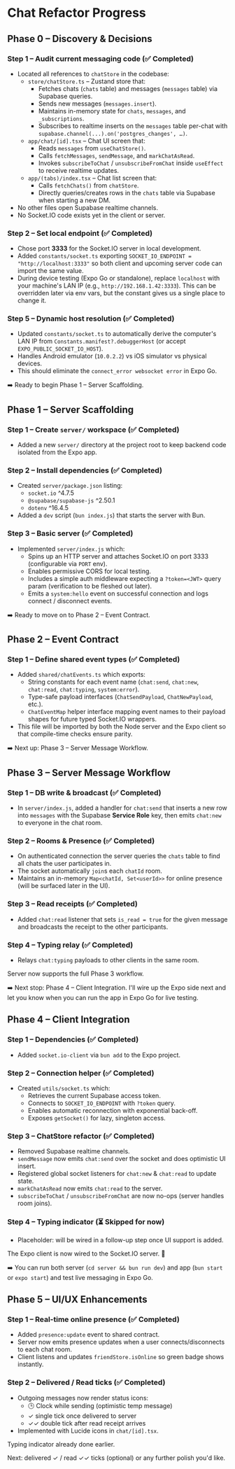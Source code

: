 # Chat Refactor Progress

## Phase 0 – Discovery & Decisions

### Step 1 – Audit current messaging code (✅ Completed)
- Located all references to `chatStore` in the codebase:
  - `store/chatStore.ts` – Zustand store that:
    - Fetches chats (`chats` table) and messages (`messages` table) via Supabase queries.
    - Sends new messages (`messages.insert`).
    - Maintains in-memory state for `chats`, `messages`, and `_subscriptions`.
    - Subscribes to realtime inserts on the `messages` table per-chat with `supabase.channel(...).on('postgres_changes', …)`.
  - `app/chat/[id].tsx` – Chat UI screen that:
    - Reads `messages` from `useChatStore()`.
    - Calls `fetchMessages`, `sendMessage`, and `markChatAsRead`.
    - Invokes `subscribeToChat` / `unsubscribeFromChat` inside `useEffect` to receive realtime updates.
  - `app/(tabs)/index.tsx` – Chat list screen that:
    - Calls `fetchChats()` from `chatStore`.
    - Directly queries/creates rows in the `chats` table via Supabase when starting a new DM.
- No other files open Supabase realtime channels.
- No Socket.IO code exists yet in the client or server.

### Step 2 – Set local endpoint (✅ Completed)
- Chose port **3333** for the Socket.IO server in local development.
- Added `constants/socket.ts` exporting `SOCKET_IO_ENDPOINT = "http://localhost:3333"` so both client and upcoming server code can import the same value.
- During device testing (Expo Go or standalone), replace `localhost` with your machine's LAN IP (e.g., `http://192.168.1.42:3333`). This can be overridden later via env vars, but the constant gives us a single place to change it.

### Step 5 – Dynamic host resolution (✅ Completed)
- Updated `constants/socket.ts` to automatically derive the computer's LAN IP from `Constants.manifest?.debuggerHost` (or accept `EXPO_PUBLIC_SOCKET_IO_HOST`).
- Handles Android emulator (`10.0.2.2`) vs iOS simulator vs physical devices.
- This should eliminate the `connect_error websocket error` in Expo Go.

➡️ Ready to begin Phase 1 – Server Scaffolding.

## Phase 1 – Server Scaffolding

### Step 1 – Create `server/` workspace (✅ Completed)
- Added a new `server/` directory at the project root to keep backend code isolated from the Expo app.

### Step 2 – Install dependencies (✅ Completed)
- Created `server/package.json` listing:
  - `socket.io` ^4.7.5
  - `@supabase/supabase-js` ^2.50.1
  - `dotenv` ^16.4.5
- Added a `dev` script (`bun index.js`) that starts the server with Bun.

### Step 3 – Basic server (✅ Completed)
- Implemented `server/index.js` which:
  - Spins up an HTTP server and attaches Socket.IO on port 3333 (configurable via `PORT` env).
  - Enables permissive CORS for local testing.
  - Includes a simple auth middleware expecting a `?token=<JWT>` query param (verification to be fleshed out later).
  - Emits a `system:hello` event on successful connection and logs connect / disconnect events.

➡️ Ready to move on to Phase 2 – Event Contract.

## Phase 2 – Event Contract

### Step 1 – Define shared event types (✅ Completed)
- Added `shared/chatEvents.ts` which exports:
  - String constants for each event name (`chat:send`, `chat:new`, `chat:read`, `chat:typing`, `system:error`).
  - Type-safe payload interfaces (`ChatSendPayload`, `ChatNewPayload`, etc.).
  - `ChatEventMap` helper interface mapping event names to their payload shapes for future typed Socket.IO wrappers.
- This file will be imported by both the Node server and the Expo client so that compile-time checks ensure parity.

➡️ Next up: Phase 3 – Server Message Workflow.

## Phase 3 – Server Message Workflow

### Step 1 – DB write & broadcast (✅ Completed)
- In `server/index.js`, added a handler for `chat:send` that inserts a new row into `messages` with the Supabase **Service Role** key, then emits `chat:new` to everyone in the chat room.

### Step 2 – Rooms & Presence (✅ Completed)
- On authenticated connection the server queries the `chats` table to find all chats the user participates in.
- The socket automatically `join`s each `chatId` room.
- Maintains an in-memory `Map<chatId, Set<userId>>` for online presence (will be surfaced later in the UI).

### Step 3 – Read receipts (✅ Completed)
- Added `chat:read` listener that sets `is_read = true` for the given message and broadcasts the receipt to the other participants.

### Step 4 – Typing relay (✅ Completed)
- Relays `chat:typing` payloads to other clients in the same room.

Server now supports the full Phase 3 workflow.

➡️ Next stop: Phase 4 – Client Integration. I'll wire up the Expo side next and let you know when you can run the app in Expo Go for live testing.

## Phase 4 – Client Integration

### Step 1 – Dependencies (✅ Completed)
- Added `socket.io-client` via `bun add` to the Expo project.

### Step 2 – Connection helper (✅ Completed)
- Created `utils/socket.ts` which:
  - Retrieves the current Supabase access token.
  - Connects to `SOCKET_IO_ENDPOINT` with `?token` query.
  - Enables automatic reconnection with exponential back-off.
  - Exposes `getSocket()` for lazy, singleton access.

### Step 3 – ChatStore refactor (✅ Completed)
- Removed Supabase realtime channels.
- `sendMessage` now emits `chat:send` over the socket and does optimistic UI insert.
- Registered global socket listeners for `chat:new` & `chat:read` to update state.
- `markChatAsRead` now emits `chat:read` to the server.
- `subscribeToChat` / `unsubscribeFromChat` are now no-ops (server handles room joins).

### Step 4 – Typing indicator (⏳ Skipped for now)
- Placeholder: will be wired in a follow-up step once UI support is added.

The Expo client is now wired to the Socket.IO server. 🚀

➡️ You can run both server (`cd server && bun run dev`) and app (`bun start` or `expo start`) and test live messaging in Expo Go.

## Phase 5 – UI/UX Enhancements

### Step 1 – Real-time online presence (✅ Completed)
- Added `presence:update` event to shared contract.
- Server now emits presence updates when a user connects/disconnects to each chat room.
- Client listens and updates `friendStore.isOnline` so green badge shows instantly.

### Step 2 – Delivered / Read ticks (✅ Completed)
- Outgoing messages now render status icons:
  - 🕒 Clock while sending (optimistic temp message)
  - ✓ single tick once delivered to server
  - ✓✓ double tick after read receipt arrives
- Implemented with Lucide icons in `chat/[id].tsx`.

Typing indicator already done earlier.

Next: delivered ✓ / read ✓✓ ticks (optional) or any further polish you'd like.
